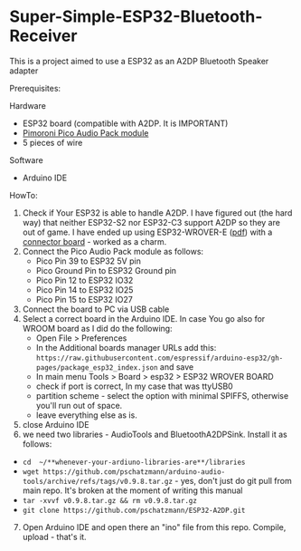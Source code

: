 # Super-Simple-ESP32-Bluetooth-Receiver
This is a project aimed to use a ESP32 as an A2DP Bluetooth Speaker adapter

Prerequisites:

Hardware
* ESP32 board (compatible with A2DP. It is IMPORTANT)
* [Pimoroni Pico Audio Pack module](https://shop.pimoroni.com/products/pico-audio-pack)
* 5 pieces of wire

Software
* Arduino IDE

HowTo:
1. Check if Your ESP32 is able to handle A2DP. I have figured out (the hard way) that neither ESP32-S2 nor ESP32-C3 support A2DP so they are out of game. I have ended up using ESP32-WROVER-E ([pdf](https://www.espressif.com/sites/default/files/documentation/esp32-wrover-e_esp32-wrover-ie_datasheet_en.pdf)) with a [connector board](https://www.aliexpress.com/item/4000587174844.html) - worked as a charm.
2. Connect the Pico Audio Pack module as follows:
   * Pico Pin 39 to ESP32 5V pin
   * Pico Ground Pin to ESP32 Ground pin
   * Pico Pin 12 to ESP32 IO32
   * Pico Pin 14 to ESP32 IO25
   * Pico Pin 15 to ESP32 IO27
3. Connect the board to PC via USB cable
4. Select a correct board in the Arduino IDE. In case You go also for WROOM board as I did do the following:
   * Open File > Preferences
   * In the Additional boards manager URLs add this: `https://raw.githubusercontent.com/espressif/arduino-esp32/gh-pages/package_esp32_index.json` and save
   * In main menu Tools > Board > esp32 > ESP32 WROVER BOARD
   * check if port is correct, In my case that was ttyUSB0
   * partition scheme - select the option with minimal SPIFFS, otherwise you'll run out of space.
   * leave everything else as is.
5. close Arduino IDE
6. we need two libraries - AudioTools and BluetoothA2DPSink. Install it as follows:
  * `cd  ~/**whenever-your-ardiuno-libraries-are**/libraries`
  * `wget https://github.com/pschatzmann/arduino-audio-tools/archive/refs/tags/v0.9.8.tar.gz` - yes, don't just do git pull from main repo. It's broken at the moment of writing this manual
  * `tar -xvvf v0.9.8.tar.gz && rm v0.9.8.tar.gz`
  * `git clone https://github.com/pschatzmann/ESP32-A2DP.git`
7. Open Arduino IDE and open there an "ino" file from this repo. Compile, upload - that's it.
